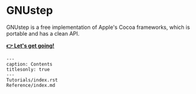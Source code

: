 # GNUstep

GNUstep is a free implementation of Apple's Cocoa frameworks, which is portable and has a clean API.

[**👉 Let's get going!**](Tutorials/GettingStarted/1_FirstSteps/1.1.md)

```{toctree}
---
caption: Contents
titlesonly: true
---     
Tutorials/index.rst
Reference/index.md
```